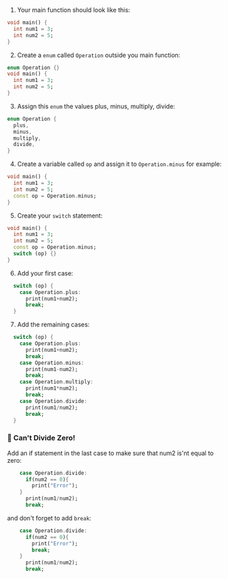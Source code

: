 1. Your main function should look like this:

```dart
void main() {
  int num1 = 3;
  int num2 = 5;
}
```

2. Create a `enum` called `Operation` outside you main function:

```dart
enum Operation {}
void main() {
  int num1 = 3;
  int num2 = 5;
}
```

3. Assign this `enum` the values plus, minus, multiply, divide:

```dart
enum Operation {
  plus,
  minus,
  multiply,
  divide,
}
```

4. Create a variable called `op` and assign it to `Operation.minus` for example:

```dart
void main() {
  int num1 = 3;
  int num2 = 5;
  const op = Operation.minus;
}
```

5. Create your `switch` statement:

```dart
void main() {
  int num1 = 3;
  int num2 = 5;
  const op = Operation.minus;
  switch (op) {}
}
```

6. Add your first case:

```dart
  switch (op) {
    case Operation.plus:
      print(num1+num2);
      break;
  }
```

7. Add the remaining cases:

```dart
  switch (op) {
    case Operation.plus:
      print(num1+num2);
      break;
    case Operation.minus:
      print(num1-num2);
      break;
    case Operation.multiply:
      print(num1*num2);
      break;
    case Operation.divide:
      print(num1/num2);
      break;
  }
```

### 🍋 Can't Divide Zero!

Add an if statement in the last case to make sure that num2 is'nt equal to zero:

```dart
    case Operation.divide:
      if(num2 == 0){
        print("Error");
    }
      print(num1/num2);
      break;
```

and don't forget to add `break`:

```dart
    case Operation.divide:
      if(num2 == 0){
        print("Error");
        break;
    }
      print(num1/num2);
      break;
```
